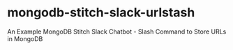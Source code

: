 # mongodb-stitch-slack-urlstash
An Example MongoDB Stitch Slack Chatbot - Slash Command to Store URLs in MongoDB
